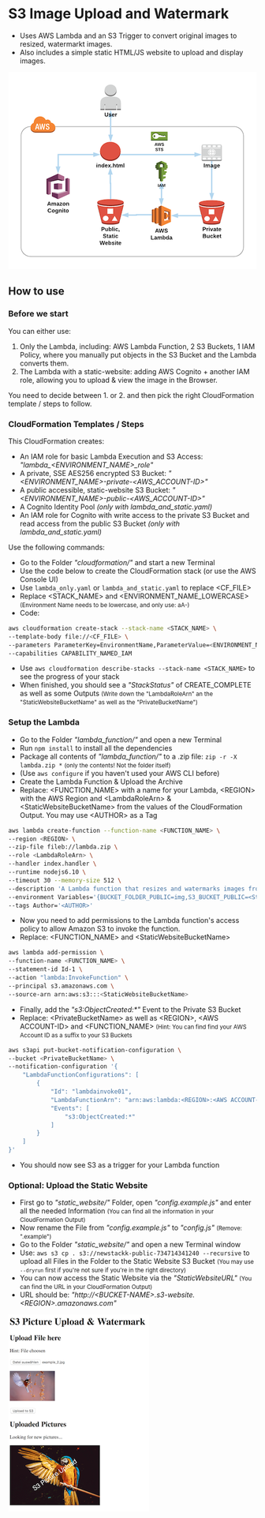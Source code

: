 # S3 Image Upload and Watermark

- Uses AWS Lambda and an S3 Trigger to convert original images to resized, watermarkt images.
- Also includes a simple static HTML/JS website to upload and display images.

![Architecture](_img/s3-image-upload-and-watermark.png)

## How to use

### Before we start

You can either use:

1. Only the Lambda, including: AWS Lambda Function, 2 S3 Buckets, 1 IAM Policy, where you manually put objects in the S3 Bucket and the Lambda converts them.
2. The Lambda with a static-website: adding AWS Cognito + another IAM role, allowing you to upload & view the image in the Browser.

You need to decide between 1. or 2. and then pick the right CloudFormation template / steps to follow.

### CloudFormation Templates / Steps

This CloudFormation creates:

- An IAM role for basic Lambda Execution and S3 Access: *"lambda_<ENVIRONMENT_NAME>_role"*
- A private, SSE AES256 encrypted S3 Bucket: *"<ENVIRONMENT_NAME>-private-<AWS_ACCOUNT-ID>"*
- A public accessible, static-website S3 Bucket: *"<ENVIRONMENT_NAME>-public-<AWS_ACCOUNT-ID>"*
- A Cognito Identity Pool *(only with lambda_and_static.yaml)*
- An IAM role for Cognito with write access to the private S3 Bucket and read access from the public S3 Bucket *(only with lambda_and_static.yaml)*

Use the following commands:

- Go to the Folder *"cloudformation/"* and start a new Terminal
- Use the code below to create the CloudFormation stack (or use the AWS Console UI)
- Use `lambda_only.yaml` or `lambda_and_static.yaml` to replace <CF_FILE>
- Replace \<STACK_NAME> and \<ENVIRONMENT_NAME_LOWERCASE> <small>(Environment Name needs to be lowercase, and only use: aA-)</small>
- Code:

``` bash
aws cloudformation create-stack --stack-name <STACK_NAME> \
--template-body file://<CF_FILE> \
--parameters ParameterKey=EnvironmentName,ParameterValue=<ENVIRONMENT_NAME_LOWERCASE> \
--capabilities CAPABILITY_NAMED_IAM
```

- Use `aws cloudformation describe-stacks --stack-name <STACK_NAME>` to see the progress of your stack
- When finished, you should see a *"StackStatus"* of CREATE_COMPLETE as well as some Outputs <small>(Write down the "LambdaRoleArn" an the "StaticWebsiteBucketName" as well as the "PrivateBucketName")</small>

### Setup the Lambda

- Go to the Folder *"lambda_function/"* and open a new Terminal
- Run `npm install` to install all the dependencies
- Package all contents of *"lambda_function/"* to a .zip file: `zip -r -X lambda.zip *` <small>(only the contents! Not the folder itself)</small>
- (Use `aws configure` if you haven't used your AWS CLI before)
- Create the Lambda Function & Upload the Archive
- Replace: \<FUNCTION_NAME> with a name for your Lambda, \<REGION> with the AWS Region and \<LambdaRoleArn> & \<StaticWebsiteBucketName> from the values of the CloudFormation Output. You may use \<AUTHOR> as a Tag

``` bash
aws lambda create-function --function-name <FUNCTION_NAME> \
--region <REGION> \
--zip-file fileb://lambda.zip \
--role <LambdaRoleArn> \
--handler index.handler \
--runtime nodejs6.10 \
--timeout 30 --memory-size 512 \
--description 'A Lambda function that resizes and watermarks images from an S3 folder' \
--environment Variables='{BUCKET_FOLDER_PUBLIC=img,S3_BUCKET_PUBLIC=<StaticWebsiteBucketName>}' \
--tags Author='<AUTHOR>'
```

- Now you need to add permissions to the Lambda function's access policy to allow Amazon S3 to invoke the function.
- Replace: \<FUNCTION_NAME> and \<StaticWebsiteBucketName>

``` bash
aws lambda add-permission \
--function-name <FUNCTION_NAME> \
--statement-id Id-1 \
--action "lambda:InvokeFunction" \
--principal s3.amazonaws.com \
--source-arn arn:aws:s3:::<StaticWebsiteBucketName>
```

- Finally, add the *"s3:ObjectCreated:\*"* Event to the Private S3 Bucket
- Replace: \<PrivateBucketName> as well as \<REGION>, \<AWS ACCOUNT-ID> and \<FUNCTION_NAME> <small>(Hint: You can find find your AWS Account ID as a suffix to your S3 Buckets</small>

``` bash
aws s3api put-bucket-notification-configuration \
--bucket <PrivateBucketName> \
--notification-configuration '{
    "LambdaFunctionConfigurations": [
        {
            "Id": "lambdainvoke01",
            "LambdaFunctionArn": "arn:aws:lambda:<REGION>:<AWS ACCOUNT-ID>:function:<FUNCTION_NAME>",
            "Events": [
                "s3:ObjectCreated:*"
            ]
        }
    ]
}'
```

- You should now see S3 as a trigger for your Lambda function

### Optional: Upload the Static Website

- First go to *"static_website/"* Folder, open *"config.example.js"* and enter all the needed Information <small>(You can find all the information in your CloudFormation Output)</small>
- Now rename the File from *"config.example.js"* to *"config.js"* <small>(Remove: ".example")</small>
- Go to the Folder *"static_website/"* and open a new Terminal window
- Use: `aws s3 cp . s3://newstackk-public-734714341240 --recursive` to upload all Files in the Folder to the Static Website S3 Bucket <small>(You may use `--dryrun` first if you're not sure if you're in the right directory)</small>
- You can now access the Static Website via the *"StaticWebsiteURL"* <small>(You can find the URL in your CloudFormation Output)</small>
- URL should be: *"http://\<BUCKET-NAME>.s3-website.\<REGION>.amazonaws.com"*

![Static Website Screenshot](_img/static_website_screenshot.png)